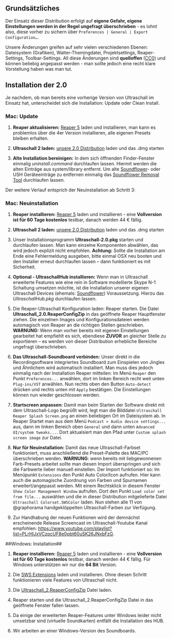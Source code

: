 
## Grundsätzliches

Der Einsatz dieser Distribution erfolgt auf **eigene Gefahr, eigene Einstellungen werden in der Regel ungefragt überschrieben** - es lohnt also, diese vorher zu sichern über `Preferences | General | Export Configuration…`.

Unsere Änderungen greifen auf sehr vielen verschiedenen Ebenen: Dateisystem (Grafiken), Walter-Themingdatei, Projektsettings, Reaper-Settings, Toolbar-Settings. All diese Änderungen sind **quelloffen** ([CC0](https://creativecommons.org/about/cc0)) und können beliebig angepasst werden - man sollte jedoch eine recht klare Vorstellung haben was man tut.


## Installation der 2.0


Je nachdem, ob man bereits eine vorherige Version von Ultraschall im Einsatz hat, unterscheidet sich die Installation: Update oder Clean Install.

### Mac: Update 

1. **Reaper aktualisieren:** [Reaper 5](http://www.reaper.fm/download.php) laden und installieren, man kann es problemlos über die 4er Version installieren, alle eigenen Presets bleiben erhalten.

2. **Ultraschall 2 laden:** [unsere 2.0 Distribution](url.ultraschall-podcast.de/us2rc1) laden und das .dmg starten

3. **Alte Installation bereinigen:** In dem sich öffnenden Finder-Fenster einmalig *uninstall.command* durchlaufen lassen. Hiermit werden die alten Einträge aus system/library entfernt. Um alte [Soundflower](https://rogueamoeba.com/freebies/soundflower/)- oder USH Geräteeinträge zu entfernen einmalig das [Soundflower Removal Tool](http://url.ultraschall-podcast.de/soundfloweremovalool) durchlaufen lassen.

Der weitere Verlauf entsprich der Neuinstallation ab Schritt 3:

### Mac: Neuinstallation 


1. **Reaper installieren:** [Reaper 5](http://www.reaper.fm/download.php) laden und installieren - eine **Vollversion ist für 60 Tage kostenlos** testbar, danach werden 44 € fällig.

2. **Ultraschall 2 laden:** [unsere 2.0 Distribution](url.ultraschall-podcast.de/us2rc1) laden und das .dmg starten

3. Unser Installationsprogramm **Ultraschall-2.0.pkg** starten und durchlaufen lassen. Man kann einzelne Komponenten abwählen, das wird jedoch explizit nicht empfohlen. **Achtung:** Sollte die Installation am Ende eine Fehlermeldung ausgeben, bitte einmal OSX neu booten und den Installer erneut durchlaufen lassen – dann funktioniert es mit Sicherheit.

4. **Optional - UltraschallHub installieren:** Wenn man in Ultraschall erweiterte Features wie eine rein in Software modellierte Skype N-1 Schaltung umsetzen möchte, ist die Installation unserer eigenen Ultraschall Devices (ehemals: [Soundflower](https://rogueamoeba.com/freebies/soundflower/)) Voraussetzung. Hierzu das *UltraschallHub.pkg* durchlaufen lassen.

5. Die Reaper-Ultraschall Konfiguration laden: Reaper starten. Die Datei **Ultraschall_2.0.ReaperConfigZip** in das geöffnete Reaper Hauptfenster ziehen. Die einzelnen Images und Konfigurationsdateien werden automagisch von Reaper an die richtigen Stellen geschrieben. **WARNUNG:** Wenn man vorher bereits mit eigenen Einstellungen gearbeitet hat empfiehlt es sich, ebendiese **ZUVOR** an gleicher Stelle zu exportieren – es werden von dieser Distribution erhebliche Bereiche ungefragt überschrieben.

6. **Das Ultraschall-Soundboard verbinden:** Unser direkt in die Recordingsoftware integriertes Soundboard zum Einspielen von Jingles und Ähnlichem wird automatisch installiert. Man muss dies jedoch einmalig nach der Installation Reaper mitteilen: Im Menü `Reaper` den Punkt `Preferences...` anwählen, dort im linken Bereich recht weit unten `Plug-ins/VST` anwählen. Nun rechts oben den Button `Auto-detect` drücken und rechts unten mit `Apply` bestätigen. Die Einstellungen können nun wieder geschlossen werden.

7. **Startscreen anpassen:** Damit man beim Starten der Software direkt mit dem Ultraschall-Logo begrüßt wird, legt man die Bilddatei `Ultraschall Reaper Splash Screen.png` an einen beliebigen Ort im Dateisystem ab. In Reaper Startet man aus dem Menü `Podcast > Audio device settings...` aus, dann im linken Bereich oben `General` und dann unten `Advanced UI/system tweaks...`. Dort aktualsiert man den Pfad unter `Custom splash screen image` zur Datei.

8. **Nur für Neuinstallation:** Damit das neue Ultraschall-Farbset funktioniert, muss anschließend die Preset-Palette des MAC/PC überschrieben werden. **WARNUNG**: wenn bereits mit liebgewonnenen Farb-Presets arbeitet sollte man diesen Import überspringen und sich die Farbwerte lieber manuell einstellen. Der Import funktioniert so: Im Menüpunkt `Extensions` den Punkt Auto Color/Icon aufrufen. Hier kann auch die automagische Zuordnung von Farben und Spurnamen erweitert/angepasst werden. Mit einem Rechtsklick in diesem Fenster `Show Color Management Window` aufrufen. Dort den Punkt `Load color set from file...` auswählen und die in dieser Distribution mitgelieferte Datei `Ultraschall Colorset.SWSColor` laden. Nun stehen alle 11 von @graphorama handgeklöppelten Ultraschall-Farben zur Verfügung.

9. Zur Handhabung der neuen Funktionen wird der demnächst erscheinende Release Screencast im Ultraschall-Youtube Kanal empfohlen: <https://www.youtube.com/playlist?list=PLrHlJxVCzpcUF8e0pbt60uSK26JNxbFzG>.


##Windows: Installation##

1. **Reaper installieren:** [Reaper 5](http://www.reaper.fm/download.php) laden und installieren - eine **Vollversion ist für 60 Tage kostenlos** testbar, danach werden 44 € fällig. Für Windows unterstützen wir nur die **64 Bit** Version.

2. Die [SWS Extensions](http://www.sws-extension.org) laden und installieren. Ohne diesen Schritt funktionieren viele Features von Ultraschall nicht.

3. Die [Ultraschall_2.ReaperConfigZip](url.ultraschall-podcast.de/us2bwin) Datei laden.

4. Reaper starten und die Ultraschall_2.ReaperConfigZip Datei in das geöffnete Fenster fallen lassen.

5. Da einige der erweiterten Reaper-Features unter Windows leider nicht umsetzbar sind (virtuelle Soundkarten) entfällt die Installation des HUB.

5. Wir arbeiten an einer Windows-Version des Soundboards.
